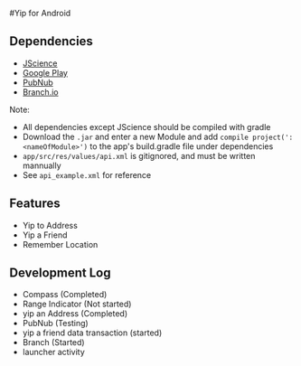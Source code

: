 #Yip for Android


## Dependencies
- [JScience](https://java.net/projects/jscience/downloads)
- [Google Play](https://developers.google.com/android/guides/setup#add_google_play_services_to_your_project)
- [PubNub](https://www.pubnub.com/docs/android-java/pubnub-java-sdk)
- [Branch.io](https://github.com/BranchMetrics/Android-Deferred-Deep-Linking-SDK)

Note: 
- All dependencies except JScience should be compiled with gradle 
- Download the `.jar` and enter a new Module and add 
`compile project(':<nameOfModule>')` to the app's build.gradle file under dependencies
- `app/src/res/values/api.xml` is gitignored, and must be written mannually
- See `api_example.xml` for reference

## Features
- Yip to Address
- Yip a Friend
- Remember Location

## Development Log
- Compass (Completed)
- Range Indicator (Not started)
- yip an Address (Completed)
- PubNub (Testing)
- yip a friend data transaction (started)
- Branch (Started)
- launcher activity
